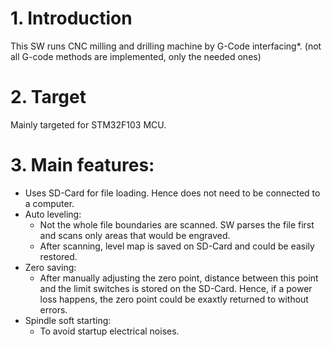 # 1. Introduction 
This SW runs CNC milling and drilling machine by G-Code interfacing*.
(not all G-code methods are implemented, only the needed ones)

# 2. Target
Mainly targeted for STM32F103 MCU.

# 3. Main features:
 * Uses SD-Card for file loading. Hence does not need to be connected to a computer.
 * Auto leveling:
   - Not the whole file boundaries are scanned. SW parses the file first and scans only areas that would be engraved.
   - After scanning, level map is saved on SD-Card and could be easily restored.
 * Zero saving:
   - After manually adjusting the zero point, distance between this point and the limit switches is stored on the SD-Card. Hence, if a power loss happens, the zero point could be exaxtly returned to without errors.
 * Spindle soft starting:
   - To avoid startup electrical noises. 
